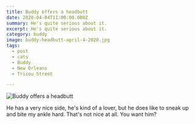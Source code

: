 ```yaml
---
title: Buddy offers a headbutt
date: 2020-04-04T11:00:00.000Z
summary: He's quite serious about it.
excerpt: He's quite serious about it.
category: buddy
image: buddy-headbutt-april-4-2020.jpg
tags:
  - post
  - cats
  - Buddy
  - New Orleans
  - Tricou Street

---
```


![Buddy offers a headbutt](/static/img/buddy/buddy-headbutt-april-4-2020.jpg "Buddy offers a headbutt")

He has a very nice side, he's kind of a lover, but he does like to sneak up and bite my ankle hard. That's not nice at all. You want him?